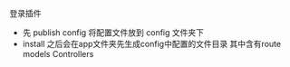 登录插件

- 先 publish config 将配置文件放到 config 文件夹下
- install 之后会在app文件夹先生成config中配置的文件目录 其中含有route models Controllers
